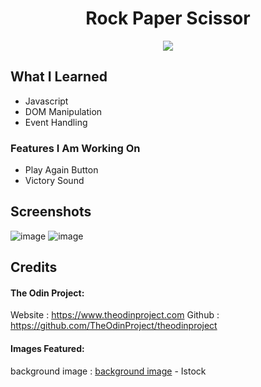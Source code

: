 <div align=center>
<h1 align=center>Rock Paper Scissor</h1>
<a href=https://Roopaksh1.github.io/Rock-Paper-Scissors><img src=https://img.shields.io/badge/%F0%9F%91%89-LIVE-success></a>
</div>

## What I Learned
- Javascript
- DOM Manipulation 
- Event Handling

### Features I Am Working On
- Play Again Button
- Victory Sound

## Screenshots
![image](https://user-images.githubusercontent.com/72032743/185139316-17a4852e-9355-496d-9fe6-f32582bb8264.png)
![image](https://user-images.githubusercontent.com/72032743/185141056-e060be47-86d5-4734-915a-428e1f86a73f.png)

## Credits

#### The Odin Project:

Website : https://www.theodinproject.com Github : https://github.com/TheOdinProject/theodinproject

#### Images Featured:
background image : [background image] - Istock

[background image]: <https://www.istockphoto.com/photo/rock-paper-scissors-gm149424857-20529215?utm_source=pixabay&utm_medium=affiliate&utm_campaign=SRP_image_sponsored&utm_content=http%3A%2F%2Fpixabay.com%2Fimages%2Fsearch%2Frock%2520paper%2520scissor%2F&utm_term=rock+paper+scissor>
